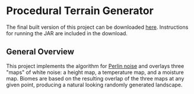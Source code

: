 # Procedural Terrain Generator
The final built version of this project can be downloaded [here](https://drive.google.com/file/d/0B5UpkvtTiTv6bHlPLUFJc3hVcWM/view).
Instructions for running the JAR are included in the download.

## General Overview
This project implements the algorithm for [Perlin noise](https://en.wikipedia.org/wiki/Perlin_noise) and overlays three "maps" of white noise: a height map, a temperature map, and a moisture map.
Biomes are based on the resulting overlap of the three maps at any given point, producing a natural looking randomly generated landscape.
